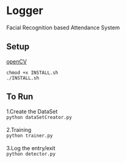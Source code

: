 # Logger
Facial Recognition based Attendance System

## Setup

[openCV](http://docs.opencv.org/2.4/doc/tutorials/introduction/linux_install/linux_install.html)
```
chmod +x INSTALL.sh
./INSTALL.sh
```

## To Run

1.Create the DataSet
<br>
`python dataSetCreator.py`
<br><br>
2.Training
<br>
`python trainer.py`
<br><br>
3.Log the entry/exit
<br>
`python detector.py`
